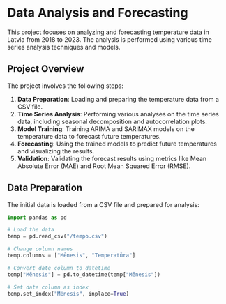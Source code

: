 # Data Analysis and Forecasting

This project focuses on analyzing and forecasting temperature data in Latvia from 2018 to 2023. The analysis is performed using various time series analysis techniques and models.

## Project Overview

The project involves the following steps:

1. **Data Preparation**: Loading and preparing the temperature data from a CSV file.
2. **Time Series Analysis**: Performing various analyses on the time series data, including seasonal decomposition and autocorrelation plots.
3. **Model Training**: Training ARIMA and SARIMAX models on the temperature data to forecast future temperatures.
4. **Forecasting**: Using the trained models to predict future temperatures and visualizing the results.
5. **Validation**: Validating the forecast results using metrics like Mean Absolute Error (MAE) and Root Mean Squared Error (RMSE).

## Data Preparation

The initial data is loaded from a CSV file and prepared for analysis:

```python
import pandas as pd

# Load the data
temp = pd.read_csv("/tempo.csv")

# Change column names
temp.columns = ["Mēnesis", "Temperatūra"]

# Convert date column to datetime
temp["Mēnesis"] = pd.to_datetime(temp["Mēnesis"])

# Set date column as index
temp.set_index("Mēnesis", inplace=True)
```
